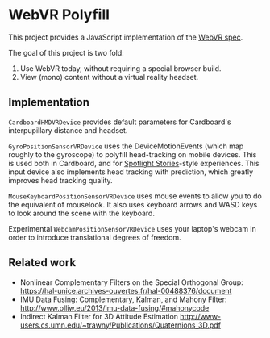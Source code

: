 # WebVR Polyfill

This project provides a JavaScript implementation of the [WebVR
spec][spec].

The goal of this project is two fold:

1. Use WebVR today, without requiring a special browser build.
2. View (mono) content without a virtual reality headset.

[spec]: http://mozvr.github.io/webvr-spec/webvr.html

## Implementation

`CardboardHMDVRDevice` provides default parameters for Cardboard's
interpupillary distance and headset.

`GyroPositionSensorVRDevice` uses the DeviceMotionEvents (which map roughly to
the gyroscope) to polyfill head-tracking on mobile devices.  This is used both
in Cardboard, and for [Spotlight Stories][ss]-style experiences. This input
device also implements head tracking with prediction, which greatly improves
head tracking quality.

`MouseKeyboardPositionSensorVRDevice` uses mouse events to allow you to do the
equivalent of mouselook. It also uses keyboard arrows and WASD keys to look
around the scene with the keyboard.

Experimental `WebcamPositionSensorVRDevice` uses your laptop's webcam in order
to introduce translational degrees of freedom.

[ss]: https://play.google.com/store/apps/details?id=com.motorola.avatar

## Related work

- Nonlinear Complementary Filters on the Special Orthogonal Group:
    <https://hal-unice.archives-ouvertes.fr/hal-00488376/document>
- IMU Data Fusing: Complementary, Kalman, and Mahony Filter:
    <http://www.olliw.eu/2013/imu-data-fusing/#mahonycode>
- Indirect Kalman Filter for 3D Attitude Estimation
    <http://www-users.cs.umn.edu/~trawny/Publications/Quaternions_3D.pdf>
